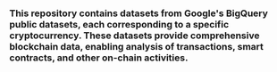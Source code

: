 

### This repository contains datasets from Google's BigQuery public datasets, each corresponding to a specific cryptocurrency. These datasets provide comprehensive blockchain data, enabling analysis of transactions, smart contracts, and other on-chain activities.
